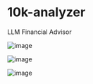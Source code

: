 # 10k-analyzer
 LLM Financial Advisor

![image](https://github.com/user-attachments/assets/912e667e-482f-4d2d-8d7a-b1136f3c698f)

![image](https://github.com/user-attachments/assets/b506e7c1-9784-4887-8eae-bdef56784d8b)

![image](https://github.com/user-attachments/assets/a10723d1-8d2d-4df5-889c-a358cd399d1a)
